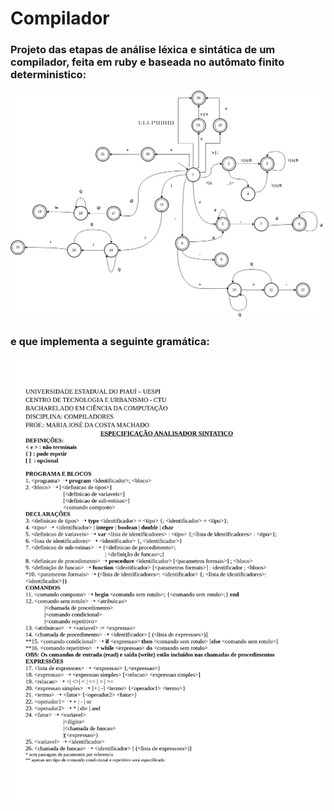 # Compilador 

### Projeto das etapas de análise léxica e sintática de um compilador, feita em ruby e baseada no autômato finito deterministico:

![alt text](./lexico/Autômato.jpg)

### e que implementa a seguinte gramática:

![alt text](./sintatico/Especificacao_Sintatico.jpg)

